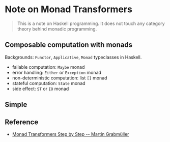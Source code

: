 # Note on Monad Transformers

> This is a note on Haskell programming. It does not touch any category theory behind monadic programming.

## Composable computation with monads

Backgrounds: `Functor`, `Applicative`, `Monad` typeclasses in Haskell.

- failable computation: `Maybe` monad
- error handling: `Either` or `Exception` monad
- non-deterministic computation: list `[]` monad
- stateful computation: `State` monad
- side effect: `ST` or `IO` monad

## Simple 

## Reference

- [Monad Transformers Step by Step -- Martin Grabmüller](https://github.com/mgrabmueller/TransformersStepByStep)
